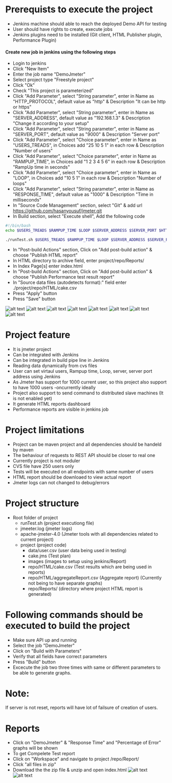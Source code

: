 # Prerequists to execute the project
* Jenkins machine should able to reach the deployed Demo API for testing
* User should have rights to create, execute jobs
* Jenkins plugins need to be installed (Git client, HTML Publisher plugin, Performance Plugin)
#### Create new job in jenkins using the following steps
* Login to jenkins
* Click "New Item"
* Enter the job name "DemoJmeter"
* Select project type "Freestyle project"
* Click "Ok"
* Check "This project is parameterized"
* Click "Add Parameter", select "String parameter", enter in Name as "HTTP_PROTOCOL", default value as "http" & Description "It can be http or https"
* Click "Add Parameter", select "String parameter", enter in Name as "SERVER_ADDRESS", default value as "192.168.1.3" & Description "Change it according to your setup"
* Click "Add Parameter", select "String parameter", enter in Name as "SERVER_PORT", default value as "9000" & Description "Server port"
* Click "Add Parameter", select "Choice parameter", enter in Name as "USERS_TREADS", in Choices add "25 10 5 1" in each row & Description "Number of users"
* Click "Add Parameter", select "Choice parameter", enter in Name as "RAMPUP_TIME", in Choices add "1 2 3 4 5 6" in each row & Description "RampUp time in seconds"
* Click "Add Parameter", select "Choice parameter", enter in Name as "LOOP", in Choices add "10 5 1" in each row & Description "Number of loops"
* Click "Add Parameter", select "String parameter", enter in Name as "RESPONSE_TIME", default value as "1000" & Description "Time in milliseconds"
* In "Source Code Management" section, select "Git" & add url https://github.com/hasanyousuf/jmeter.git
* In Build section, select "Execute shell", Add the following code
```sh
#!/bin/bash
echo $USERS_TREADS $RAMPUP_TIME $LOOP $SERVER_ADDRESS $SERVER_PORT $HTTP_PROTOCOL $RESPONSE_TIME

./runTest.sh $USERS_TREADS $RAMPUP_TIME $LOOP $SERVER_ADDRESS $SERVER_PORT $HTTP_PROTOCOL $RESPONSE_TIME
```
* In "Post-build Actions" section, Click on "Add post-build action" & choose "Publish HTML report" 
* In HTML directory to archive field, enter project/repo/Reports/
* In Index Page[s] enter index.html
* In "Post-build Actions" section, Click on "Add post-build action" & choose "Publish Performance test result report" 
* In "Source data files (autodetects format):" field enter ./project/repo/HTML/cake.csv
* Press "Apply" button
* Press "Save" button

![alt text](https://github.com/hasanyousuf/jmeter/blob/master/project/images/1.png)
![alt text](https://github.com/hasanyousuf/jmeter/blob/master/project/images/2.png)
![alt text](https://github.com/hasanyousuf/jmeter/blob/master/project/images/3.png)
![alt text](https://github.com/hasanyousuf/jmeter/blob/master/project/images/4.png)
![alt text](https://github.com/hasanyousuf/jmeter/blob/master/project/images/5.png)
![alt text](https://github.com/hasanyousuf/jmeter/blob/master/project/images/6.png)
![alt text](https://github.com/hasanyousuf/jmeter/blob/master/project/images/7.png)
![alt text](https://github.com/hasanyousuf/jmeter/blob/master/project/images/8.png)

# Project feature
  - It is jmeter project
  - Can be integrated with Jenkins
  - Can be integrated in build pipe line in Jenkins
  - Reading data dynamically from cvs files
  - User can set virtaul users, Rampup time, Loop, server, server port address using Jenkins
  - As Jmeter has support for 1000 current user, so this project also support to have 1000 users -oncurrently ideally
  - Project also support to send command to distributed slave machines (It is not enabled yet)
  - It generate HTML reports dashboard
  - Performance reports are visible in jenkins job
  
# Project limitations
  - Project can be maven project and all dependencies should be handeld by maven
  - The behaviour of requests to REST API should be closer to real one
  - Currently project is not moduler
  - CVS file have 250 users only
  - Tests will be executed on all endpoints with same number of users
  - HTML report should be downloaed to view actual report 
  - Jmeter logs can not changed to debug/errors

# Project structure
  - Root folder of project
  	- runTest.sh (project executiong file)
  	- jmeeter.log (jmeter logs)
  	- apache-jmeter-4.0 (Jmeter tools with all dependencies related to current project)
  	- project (project code)
  		- data/user.csv (user data being used in testing)
  		- cake.jms (Test plan)
  		- images (images to setup using jenkins/Report)
  		- repo/HTML/cake.csv (Test results which are being used in reports)
  		- repo/HTML/aggregateReport.csv (Aggregate report) (Currently not being to have separate graphs)
  		- repo/Reports/ (directory where project HTML report is generated)

# Following commands should be executed to build the project
  - Make sure API up and running
  - Select the job "DemoJmeter"
  - Click on "Build with Parameters"
  - Verify that all fields have correct parameters
  - Press "Build" button
  - Excecute the job two three times with same or different parameters to be able to generate graphs. 
  # Note: 
If server is not reset, reports will have lot of failsure of creation of users.

# Reports
 - Click on "DemoJmeter" & "Response Time" and "Percentage of Error" graphs will be shown
 - To get Compelete Test report
 - Click on "Workspace" and navigate to project /repo/Report/
 - Click "all files in zip"
 - Download the the zip file & unzip and open index.html
 ![alt text](https://github.com/hasanyousuf/jmeter/blob/master/project/images/10.png)
 ![alt text](https://github.com/hasanyousuf/jmeter/blob/master/project/images/9.png)



